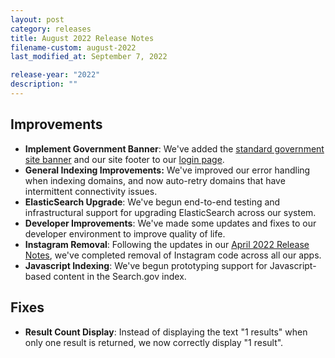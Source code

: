 ```yaml
---
layout: post
category: releases
title: August 2022 Release Notes
filename-custom: august-2022
last_modified_at: September 7, 2022

release-year: "2022"
description: ""
---
```

## Improvements

* **Implement Government Banner**: We've added the [standard government site banner](https://designsystem.digital.gov/components/banner/) and our site footer to our [login page](https://search.usa.gov/login).
* **General Indexing Improvements:** We've improved our error handling when indexing domains, and now auto-retry domains that have intermittent connectivity issues.
* **ElasticSearch Upgrade**: We've begun end-to-end testing and infrastructural support for upgrading ElasticSearch across our system.
* **Developer Improvements**: We've made some updates and fixes to our developer environment to improve quality of life.
* ﻿**Instagram Removal**: Following the updates in our [April 2022 Release Notes](https://search.gov/about/updates/releases/april-2022.html), we've completed removal of Instagram code across all our apps. ﻿
* **Javascript Indexing**: We've begun prototyping support for Javascript-based content in the Search.gov index.

## Fixes

* **Result Count Display**: Instead of displaying the text "1 results" when only one result is returned, we now correctly display "1 result".